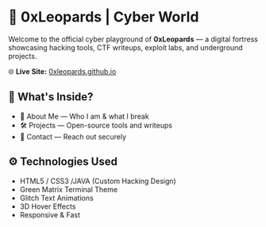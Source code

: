 # 🐆 0xLeopards | Cyber World

Welcome to the official cyber playground of **0xLeopards** — a digital fortress showcasing hacking tools, CTF writeups, exploit labs, and underground projects.

🌐 **Live Site:** [0xleopards.github.io](https://0xleopards.github.io/)

## 🧠 What's Inside?

- 👤 About Me — Who I am & what I break
- 🛠 Projects — Open-source tools and writeups
- 📨 Contact — Reach out securely

## ⚙️ Technologies Used

- HTML5 / CSS3 /JAVA (Custom Hacking Design)
- Green Matrix Terminal Theme
- Glitch Text Animations
- 3D Hover Effects
- Responsive & Fast
